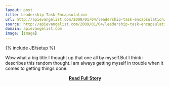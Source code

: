 ```yaml
---
layout: post
title: Leadership Task Encapsulation
url: http://apievangelist.com/2009/01/04/leadership-task-encapsulation/
source: http://apievangelist.com/2009/01/04/leadership-task-encapsulation/
domain: apievangelist.com
image: [Image]
---
```

{% include JB/setup %}<p>Wow.what a big title.I thought up that one all by myself.But I think i describes this random thought.I am always getting myself in trouble when it comes to getting things done.</p>
<center><p><a href="http://apievangelist.com/2009/01/04/leadership-task-encapsulation/" style='padding:25px; font-sze:18px; font-weight: bold;'>Read Full Story</a></p></center>
